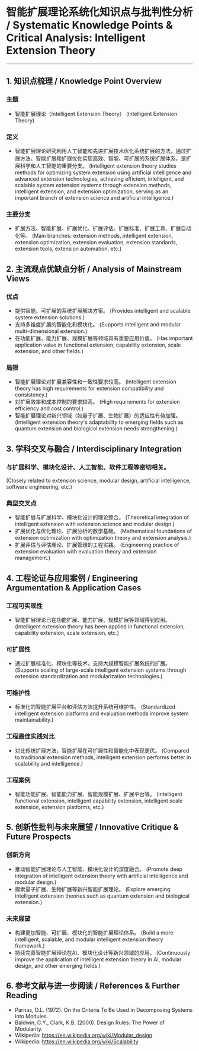 # 智能扩展理论系统化知识点与批判性分析 / Systematic Knowledge Points & Critical Analysis: Intelligent Extension Theory

---

## 1. 知识点梳理 / Knowledge Point Overview

### 主题
- 智能扩展理论（Intelligent Extension Theory）
  (Intelligent Extension Theory)

### 定义
- 智能扩展理论研究利用人工智能和先进扩展技术优化系统扩展的方法，通过扩展方法、智能扩展和扩展优化实现高效、智能、可扩展的系统扩展体系，是扩展科学和人工智能的重要分支。
  (Intelligent extension theory studies methods for optimizing system extension using artificial intelligence and advanced extension technologies, achieving efficient, intelligent, and scalable system extension systems through extension methods, intelligent extension, and extension optimization, serving as an important branch of extension science and artificial intelligence.)

### 主要分支
- 扩展方法、智能扩展、扩展优化、扩展评估、扩展标准、扩展工具、扩展自动化等。
  (Main branches: extension methods, intelligent extension, extension optimization, extension evaluation, extension standards, extension tools, extension automation, etc.)

## 2. 主流观点优缺点分析 / Analysis of Mainstream Views

### 优点
- 提供智能、可扩展的系统扩展解决方案。
  (Provides intelligent and scalable system extension solutions.)
- 支持多维度扩展的智能化和模块化。
  (Supports intelligent and modular multi-dimensional extension.)
- 在功能扩展、能力扩展、规模扩展等领域具有重要应用价值。
  (Has important application value in functional extension, capability extension, scale extension, and other fields.)

### 局限
- 智能扩展理论对扩展兼容性和一致性要求较高。
  (Intelligent extension theory has high requirements for extension compatibility and consistency.)
- 对扩展效率和成本控制的要求较高。
  (High requirements for extension efficiency and cost control.)
- 智能扩展理论对新兴领域（如量子扩展、生物扩展）的适应性有待加强。
  (Intelligent extension theory's adaptability to emerging fields such as quantum extension and biological extension needs strengthening.)

## 3. 学科交叉与融合 / Interdisciplinary Integration

### 与扩展科学、模块化设计、人工智能、软件工程等密切相关。
  (Closely related to extension science, modular design, artificial intelligence, software engineering, etc.)

### 典型交叉点
- 智能扩展与扩展科学、模块化设计的理论整合。
  (Theoretical integration of intelligent extension with extension science and modular design.)
- 扩展优化与优化理论、扩展分析的数学基础。
  (Mathematical foundations of extension optimization with optimization theory and extension analysis.)
- 扩展评估与评估理论、扩展管理的工程实践。
  (Engineering practice of extension evaluation with evaluation theory and extension management.)

## 4. 工程论证与应用案例 / Engineering Argumentation & Application Cases

### 工程可实现性
- 智能扩展理论已在功能扩展、能力扩展、规模扩展等领域得到应用。
  (Intelligent extension theory has been applied in functional extension, capability extension, scale extension, etc.)

### 可扩展性
- 通过扩展标准化、模块化等技术，支持大规模智能扩展系统的扩展。
  (Supports scaling of large-scale intelligent extension systems through extension standardization and modularization technologies.)

### 可维护性
- 标准化的智能扩展平台和评估方法提升系统可维护性。
  (Standardized intelligent extension platforms and evaluation methods improve system maintainability.)

### 工程最佳实践对比
- 对比传统扩展方法，智能扩展在可扩展性和智能化中表现更优。
  (Compared to traditional extension methods, intelligent extension performs better in scalability and intelligence.)

### 工程案例
- 智能功能扩展、智能能力扩展、智能规模扩展、扩展平台等。
  (Intelligent functional extension, intelligent capability extension, intelligent scale extension, extension platforms, etc.)

## 5. 创新性批判与未来展望 / Innovative Critique & Future Prospects

### 创新方向
- 推动智能扩展理论与人工智能、模块化设计的深度融合。
  (Promote deep integration of intelligent extension theory with artificial intelligence and modular design.)
- 探索量子扩展、生物扩展等新兴智能扩展理论。
  (Explore emerging intelligent extension theories such as quantum extension and biological extension.)

### 未来展望
- 构建更加智能、可扩展、模块化的智能扩展理论体系。
  (Build a more intelligent, scalable, and modular intelligent extension theory framework.)
- 持续完善智能扩展理论在AI、模块化设计等新兴领域的应用。
  (Continuously improve the application of intelligent extension theory in AI, modular design, and other emerging fields.)

## 6. 参考文献与进一步阅读 / References & Further Reading

- Parnas, D.L. (1972). On the Criteria To Be Used in Decomposing Systems into Modules.
- Baldwin, C.Y., Clark, K.B. (2000). Design Rules: The Power of Modularity.
- Wikipedia: <https://en.wikipedia.org/wiki/Modular_design>
- Wikipedia: <https://en.wikipedia.org/wiki/Scalability> 
